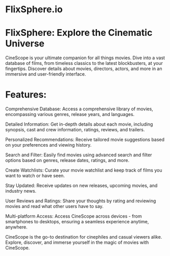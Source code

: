 # FlixSphere.io
# FlixSphere: Explore the Cinematic Universe
CineScope is your ultimate companion for all things movies. 
Dive into a vast database of films, from timeless classics to the latest blockbusters, at your fingertips. 
Discover details about movies, directors, actors, and more in an immersive and user-friendly interface.

# Features:

Comprehensive Database: Access a comprehensive library of movies, encompassing various genres, release years, and languages.

Detailed Information: Get in-depth details about each movie, including synopsis, cast and crew information, ratings, reviews, and trailers.

Personalized Recommendations: Receive tailored movie suggestions based on your preferences and viewing history.

Search and Filter: Easily find movies using advanced search and filter options based on genres, release dates, ratings, and more.

Create Watchlists: Curate your movie watchlist and keep track of films you want to watch or have seen.

Stay Updated: Receive updates on new releases, upcoming movies, and industry news.

User Reviews and Ratings: Share your thoughts by rating and reviewing movies and read what other users have to say.

Multi-platform Access: Access CineScope across devices - from smartphones to desktops, ensuring a seamless experience anytime, anywhere.

CineScope is the go-to destination for cinephiles and casual viewers alike. Explore, discover, and immerse yourself in the magic of movies with CineScope.
